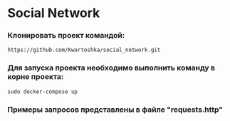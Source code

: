 # Social Network
### Клонировать проект командой:
````
https://github.com/Kwartoshka/social_network.git
````
### Для запуска проекта необходимо выполнить команду в корне проекта:
````
sudo docker-compose up
````
### Примеры запросов представлены в файле "requests.http"

